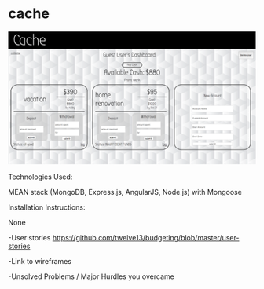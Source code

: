# cache

![Alt text](/screenshot.png?raw=true "Screenshot")


Technologies Used:

MEAN stack (MongoDB, Express.js, AngularJS, Node.js) with Mongoose


Installation Instructions:

None


-User stories
https://github.com/twelve13/budgeting/blob/master/user-stories

-Link to wireframes


-Unsolved Problems / Major Hurdles you overcame
